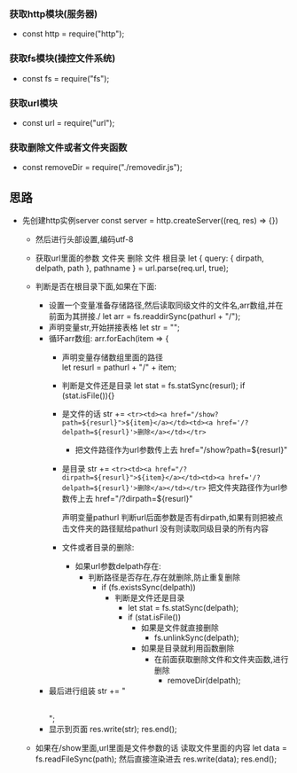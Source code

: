 ###
### 获取http模块(服务器)
- const http = require("http");
### 获取fs模块(操控文件系统)
- const fs = require("fs");
### 获取url模块
- const url = require("url");
### 获取删除文件或者文件夹函数
- const removeDir = require("./removedir.js");

## 思路
- 先创建http实例server
    const server = http.createServer((req, res) => {})

    * 然后进行头部设置,编码utf-8
    * 获取url里面的参数
                        文件夹    删除     文件    根目录
        let { query: { dirpath, delpath, path }, pathname } = url.parse(req.url, true);
    

    * 判断是否在根目录下面,如果在下面:
        * 设置一个变量准备存储路径,然后读取同级文件的文件名,arr数组,并在前面为其拼接./
            let arr = fs.readdirSync(pathurl + "/"); 
        * 声明变量str,开始拼接表格
            let str = "<table>";
        * 循环arr数组:
            arr.forEach(item => {
            * 声明变量存储数组里面的路径  
                let resurl = pathurl + "/" + item;
            
            * 判断是文件还是目录
                let stat = fs.statSync(resurl);
                if (stat.isFile()){}

            * 是文件的话
                str += `<tr><td><a href="/show?path=${resurl}">${item}</a></td><td><a href='/?delpath=${resurl}'>删除</a></td></tr>`

                * 把文件路径作为url参数传上去
                    href="/show?path=${resurl}"
                

            * 是目录
                str += `<tr><td><a href="/?dirpath=${resurl}">${item}</a></td><td><a href='/?delpath=${resurl}'>删除</a></td></tr>`
                把文件夹路径作为url参数传上去
                    href="/?dirpath=${resurl}"

                声明变量pathurl
                判断url后面参数是否有dirpath,如果有则把被点击文件夹的路径赋给pathurl
                没有则读取同级目录的所有内容


            * 文件或者目录的删除:
                * 如果url参数delpath存在:
                    * 判断路径是否存在,存在就删除,防止重复删除
                        * if (fs.existsSync(delpath))
                            * 判断是文件还是目录
                                * let stat = fs.statSync(delpath);
                                * if (stat.isFile())
                                    * 如果是文件就直接删除
                                        * fs.unlinkSync(delpath);
                                    * 如果是目录就利用函数删除
                                        * 在前面获取删除文件和文件夹函数,进行删除
                                            * removeDir(delpath);
        * 最后进行组装
            str += "</table>";
        * 显示到页面
            res.write(str);
            res.end();
    

    * 如果在/show里面,url里面是文件参数的话
        读取文件里面的内容
            let data = fs.readFileSync(path);
        然后直接渲染进去
            res.write(data);
            res.end();

